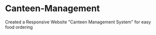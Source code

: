 # Canteen-Management
Created a Responsive Website "Canteen Management System" for easy food ordering

